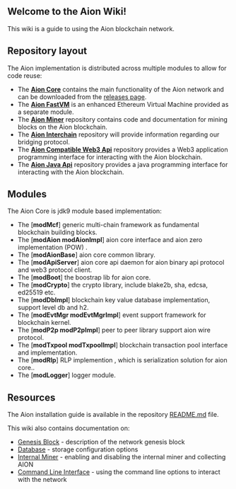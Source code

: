 ## Welcome to the Aion Wiki!

This wiki is a guide to using the Aion blockchain network.

## Repository layout

The Aion implementation is distributed across multiple modules to allow for code reuse:
* The [**Aion Core**](https://github.com/aionnetwork/aion) contains the main functionality of the Aion network and can be downloaded from the [releases page](https://github.com/aionnetwork/aion/releases).
* The [**Aion FastVM**](https://github.com/aionnetwork/aion_fastvm) is an enhanced Ethereum Virtual Machine provided as a separate module.
* The [**Aion Miner**](https://github.com/aionnetwork/aion_miner) repository contains code and documentation for mining blocks on the Aion blockchain.
* The [**Aion Interchain**](https://github.com/aionnetwork/aion_interchain) repository will provide information regarding our bridging protocol.
* The [**Aion Compatible Web3 Api**](https://github.com/aionnetwork/aion_web3) repository provides a Web3 application programming interface for interacting with the Aion blockchain.
* The [**Aion Java Api**](https://github.com/aionnetwork/aion_api) repository provides a java programming interface for interacting with the Aion blockchain.



## Modules

The Aion Core is jdk9 module based implementation:
* The [**modMcf**] generic multi-chain framework as fundamental blockchain building blocks.
* The [**modAion modAionImpl**] aion core interface and aion zero implementation (POW) .
* The [**modAionBase**] aion core common library.
* The [**modApiServer**] aion core api daemon for aion binary api protocol and web3 protocol client.
* The [**modBoot**] the boostrap lib for aion core.
* The [**modCrypto**] the crypto library, include blake2b, sha, edcsa, ed25519 etc.
* The [**modDbImpl**] blockchain key value database implementation, support level db and h2.
* The [**modEvtMgr modEvtMgrImpl**] event support framework for blockchain kernel.
* The [**modP2p modP2pImpl**] peer to peer library support aion wire protocol.
* The [**modTxpool modTxpoolImpl**] blockchain transaction pool interface and implementation.
* The [**modRlp**] RLP implemention , which is serialization solution for aion core..
* The [**modLogger**] logger module.



## Resources

The Aion installation guide is available in the repository [README.md](https://github.com/aionnetwork/aion/blob/master/README.md) file.

This wiki also contains documentation on:
* [Genesis Block](https://github.com/aionnetwork/aion/wiki/Genesis-Block) - description of the network genesis block
* [Database](https://github.com/aionnetwork/aion/wiki/Database) - storage configuration options
* [Internal Miner](https://github.com/aionnetwork/aion/wiki/Internal-Miner) - enabling and disabling the internal miner and collecting AION
* [Command Line Interface](https://github.com/aionnetwork/aion/wiki/Command-Line-Interface) - using the command line options to interact with the network